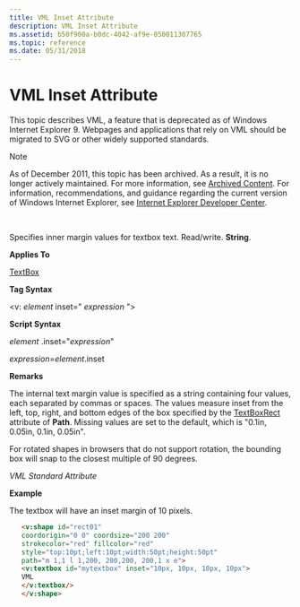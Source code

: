 ```yaml
---
title: VML Inset Attribute
description: VML Inset Attribute
ms.assetid: b50f900a-b0dc-4042-af9e-050011307765
ms.topic: reference
ms.date: 05/31/2018
---
```


# VML Inset Attribute

This topic describes VML, a feature that is deprecated as of Windows Internet Explorer 9. Webpages and applications that rely on VML should be migrated to SVG or other widely supported standards.

> [!Note]  
> As of December 2011, this topic has been archived. As a result, it is no longer actively maintained. For more information, see [Archived Content](/previous-versions/windows/internet-explorer/ie-developer/). For information, recommendations, and guidance regarding the current version of Windows Internet Explorer, see [Internet Explorer Developer Center](https://msdn.microsoft.com/ie/).

 

Specifies inner margin values for textbox text. Read/write. **String**.

**Applies To**

[TextBox](msdn-online-vml-textbox-element.md)

**Tag Syntax**

<v: *element* inset=" *expression* ">

**Script Syntax**

*element* .inset="*expression*"

*expression*=*element*.inset

**Remarks**

The internal text margin value is specified as a string containing four values, each separated by commas or spaces. The values measure inset from the left, top, right, and bottom edges of the box specified by the [TextBoxRect](msdn-online-vml-textboxrect-attribute.md) attribute of **Path**. Missing values are set to the default, which is "0.1in, 0.05in, 0.1in, 0.05in".

For rotated shapes in browsers that do not support rotation, the bounding box will snap to the closest multiple of 90 degrees.

*VML Standard Attribute*

**Example**

The textbox will have an inset margin of 10 pixels.


```HTML
   <v:shape id="rect01"
   coordorigin="0 0" coordsize="200 200"
   strokecolor="red" fillcolor="red"
   style="top:10pt;left:10pt;width:50pt;height:50pt"
   path="m 1,1 l 1,200, 200,200, 200,1 x e">
   <v:textbox id="mytextbox" inset="10px, 10px, 10px, 10px">
   VML
   </v:textbox/>
   </v:shape>
```



 

 
